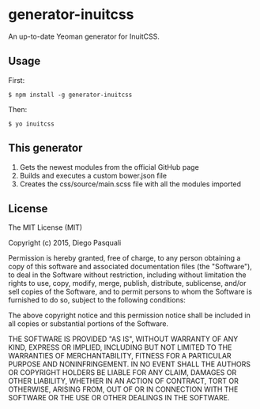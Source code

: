 # generator-inuitcss
An up-to-date Yeoman generator for InuitCSS.

## Usage
First:
```
$ npm install -g generator-inuitcss
```
Then:
```
$ yo inuitcss
```

## This generator
1. Gets the newest modules from the official GitHub page
2. Builds and executes a custom bower.json file
3. Creates the css/source/main.scss file with all the modules imported

## License
The MIT License (MIT)

Copyright (c) 2015, Diego Pasquali

Permission is hereby granted, free of charge, to any person obtaining a copy of this software and associated documentation files (the "Software"), to deal in the Software without restriction, including without limitation the rights to use, copy, modify, merge, publish, distribute, sublicense, and/or sell copies of the Software, and to permit persons to whom the Software is furnished to do so, subject to the following conditions:

The above copyright notice and this permission notice shall be included in all copies or substantial portions of the Software.

THE SOFTWARE IS PROVIDED "AS IS", WITHOUT WARRANTY OF ANY KIND, EXPRESS OR IMPLIED, INCLUDING BUT NOT LIMITED TO THE WARRANTIES OF MERCHANTABILITY, FITNESS FOR A PARTICULAR PURPOSE AND NONINFRINGEMENT. IN NO EVENT SHALL THE AUTHORS OR COPYRIGHT HOLDERS BE LIABLE FOR ANY CLAIM, DAMAGES OR OTHER LIABILITY, WHETHER IN AN ACTION OF CONTRACT, TORT OR OTHERWISE, ARISING FROM, OUT OF OR IN CONNECTION WITH THE SOFTWARE OR THE USE OR OTHER DEALINGS IN THE SOFTWARE.
